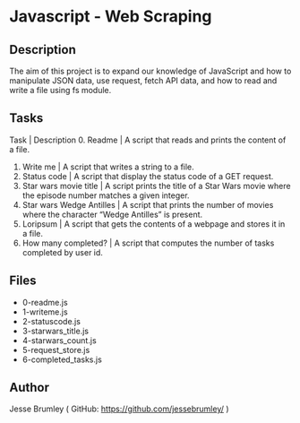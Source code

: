 # Javascript - Web Scraping


## Description
The aim of this project is to expand our knowledge of JavaScript and how to manipulate JSON data, use request, fetch API data, and how to read and write a file using fs module.


## Tasks
Task                          | Description
0. Readme                     | A script that reads and prints the content of a file.
1. Write me                   | A script that writes a string to a file.
2. Status code                | A script that display the status code of a GET request.
3. Star wars movie title      | A script prints the title of a Star Wars movie where the episode number matches a given integer.
4. Star wars Wedge Antilles   | A script that prints the number of movies where the character “Wedge Antilles” is present.
5. Loripsum                   | A script that gets the contents of a webpage and stores it in a file.
6. How many completed?        | A script that computes the number of tasks completed by user id.


## Files
* 0-readme.js
* 1-writeme.js
* 2-statuscode.js
* 3-starwars_title.js
* 4-starwars_count.js
* 5-request_store.js
* 6-completed_tasks.js

## Author
Jesse Brumley ( GitHub: https://github.com/jessebrumley/ )
